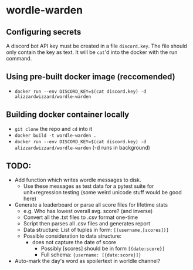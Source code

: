 # wordle-warden

## Configuring secrets
A discord bot API key must be created in a file `discord.key`. The file should only contain the key as text. It will be `cat`'d into the docker with the run command.

## Using pre-built docker image (reccomended)
- `docker run --env DISCORD_KEY=$(cat discord.key) -d alizzardwizzard/wordle-warden`

## Building docker container locally
- `git clone` the repo and `cd` into it
- `docker build -t wordle-warden .`
- `docker run --env DISCORD_KEY=$(cat discord.key) -d alizzardwizzard/wordle-warden` (-d runs in background)

## TODO:
- Add function which writes wordle messages to disk.
    - Use these messages as test data for a pytest suite for unit+regression testing (some weird unicode stuff would be good here)
- Generate a leaderboard or parse all score files for lifetime stats
    - e.g. Who has lowest overall avg. score? (and inverse)
    - Convert all the .txt files to .csv format one-time
    - Script then parses all .csv files and generates report
    - Data structure: List of tuples in form: `[(username,[scores])]`
    - Possible consideration to data structure:
        - does not capture the date of score
            - Possibly [scores] should be in form `[{date:score}]`
            - Full schema: `{username: [{date:score}]}`
- Auto-mark the day's word as spoilertext in worldle channel?
